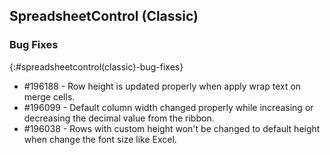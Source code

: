 ## SpreadsheetControl (Classic)

### Bug Fixes
{:#spreadsheetcontrol(classic)-bug-fixes}

* \#196188 - Row height is updated properly when apply wrap text on merge cells.
* \#196099 - Default column width changed properly while increasing or decreasing the decimal value from the ribbon.
* \#196038 - Rows with custom height won't be changed to default height when change the font size like Excel.